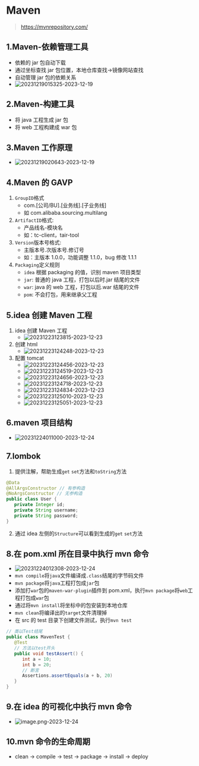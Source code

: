 # Maven

> https://mvnrepository.com/

## 1.Maven-依赖管理工具

- 依赖的 jar 包自动下载
- 通过坐标查找 jar 包位置，本地仓库查找->镜像网站查找
- 自动管理 jar 包的依赖关系
- ![20231219015325-2023-12-19](https://raw.githubusercontent.com/bearnew/picture/master/picGo/20231219015325-2023-12-19.png)

## 2.Maven-构建工具

- 将 java 工程生成 jar 包
- 将 web 工程构建成 war 包

## 3.Maven 工作原理

- ![20231219020643-2023-12-19](https://raw.githubusercontent.com/bearnew/picture/master/picGo/20231219020643-2023-12-19.png)

## 4.Maven 的 GAVP

1. `GroupID`格式
   - com.[公司/BU].[业务线].[子业务线]
   - 如 com.alibaba.sourcing.multilang
2. `ArtifactID`格式:
   - 产品线名-模块名
   - 如：tc-client，tair-tool
3. `Version`版本号格式:
   - 主版本号.次版本号.修订号
   - 如：主版本 1.0.0，功能调整 1.1.0，bug 修改 1.1.1
4. `Packaging`定义规则
   - `idea` 根据 packaging 的值，识别 maven 项目类型
   - `jar`: 普通的 java 工程，打包以后时.jar 结尾的文件
   - `war`: java 的 web 工程，打包以后.war 结尾的文件
   - `pom`: 不会打包，用来继承父工程

## 5.idea 创建 Maven 工程

1. idea 创建 Maven 工程
   - ![20231223123815-2023-12-23](https://raw.githubusercontent.com/bearnew/picture/master/picGo/20231223123815-2023-12-23.png)
2. 创建 html
   - ![20231223124248-2023-12-23](https://raw.githubusercontent.com/bearnew/picture/master/picGo/20231223124248-2023-12-23.png)
3. 配置 tomcat
   - ![20231223124456-2023-12-23](https://raw.githubusercontent.com/bearnew/picture/master/picGo/20231223124456-2023-12-23.png)
   - ![20231223124519-2023-12-23](https://raw.githubusercontent.com/bearnew/picture/master/picGo/20231223124519-2023-12-23.png)
   - ![20231223124656-2023-12-23](https://raw.githubusercontent.com/bearnew/picture/master/picGo/20231223124656-2023-12-23.png)
   - ![20231223124718-2023-12-23](https://raw.githubusercontent.com/bearnew/picture/master/picGo/20231223124718-2023-12-23.png)
   - ![20231223124834-2023-12-23](https://raw.githubusercontent.com/bearnew/picture/master/picGo/20231223124834-2023-12-23.png)
   - ![20231223125010-2023-12-23](https://raw.githubusercontent.com/bearnew/picture/master/picGo/20231223125010-2023-12-23.png)
   - ![20231223125051-2023-12-23](https://raw.githubusercontent.com/bearnew/picture/master/picGo/20231223125051-2023-12-23.png)

## 6.maven 项目结构

- ![20231224011000-2023-12-24](https://raw.githubusercontent.com/bearnew/picture/master/picGo/20231224011000-2023-12-24.png)

## 7.lombok

1. 提供注解，帮助生成`get` `set`方法和`toString`方法

```java
@Data
@AllArgsConstructor // 有参构造
@NoArgsConstructor // 无参构造
public class User {
   private Integer id;
   private String username;
   private String password;
}
```

2. 通过 idea 左侧的`Structure`可以看到生成的`get` `set`方法

## 8.在 pom.xml 所在目录中执行 mvn 命令

- ![20231224012308-2023-12-24](https://raw.githubusercontent.com/bearnew/picture/master/picGo/20231224012308-2023-12-24.png)
- `mvn compile`将`java`文件编译成`.class`结尾的字节码文件
- `mvn package`将`java`工程打包成`jar`包
- 添加打`war`包的`maven-war-plugin`插件到 pom.xml，执行`mvn package`将`web`工程打包成`war`包
- 通过将`mvn install`将坐标中的包安装到本地仓库
- `mvn clean`将编译出的`target`文件清理掉
- 在 src 的 test 目录下创建文件测试，执行`mvn test`

```java
// 类以Test结尾
public class MavenTest {
   @Test
   // 方法以test开头
   public void testAssert() {
      int a = 10;
      int b = 20;
      // 断言
      Assertions.assertEquals(a + b, 20)
   }
}
```

## 9.在 idea 的可视化中执行 mvn 命令

- ![image.png-2023-12-24](https://raw.githubusercontent.com/bearnew/picture/master/picGo/image.png-2023-12-24.png)

## 10.mvn 命令的生命周期

- clean -> compile -> test -> package -> install -> deploy
